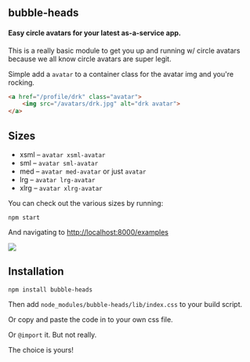 ## bubble-heads
#### Easy circle avatars for your latest as-a-service app.

This is a really basic module to get you up and running w/ circle avatars because we 
all know circle avatars are super legit.

Simple add a `avatar` to a container class for the avatar img and you're rocking.

```html
<a href="/profile/drk" class="avatar">
    <img src="/avatars/drk.jpg" alt="drk avatar">
</a>
```

## Sizes

* xsml – `avatar xsml-avatar`
* sml – `avatar sml-avatar`
* med – `avatar med-avatar` or just `avatar`
* lrg – `avatar lrg-avatar`
* xlrg – `avatar xlrg-avatar`

You can check out the various sizes by running:

```
npm start
```

And navigating to [http://localhost:8000/examples](http://localhost:8000/examples)

![](https://raw.github.com/derekr/template-beefy/master/examples/samples.png)

## Installation

```
npm install bubble-heads
```

Then add `node_modules/bubble-heads/lib/index.css` to your build script.

Or copy and paste the code in to your own css file.

Or `@import` it. But not really.

The choice is yours!
